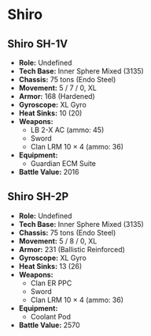 # Shiro
## Shiro SH-1V
- **Role:** Undefined
- **Tech Base:** Inner Sphere Mixed (3135)
- **Chassis:** 75 tons (Endo Steel)
- **Movement:** 5 / 7 / 0, XL
- **Armor:** 168 (Hardened)
- **Gyroscope:** XL Gyro
- **Heat Sinks:** 10 (20)
- **Weapons:**
  - LB 2-X AC (ammo: 45)
  - Sword
  - Clan LRM 10 × 4 (ammo: 36)
- **Equipment:**
  - Guardian ECM Suite
- **Battle Value:** 2016

## Shiro SH-2P
- **Role:** Undefined
- **Tech Base:** Inner Sphere Mixed (3135)
- **Chassis:** 75 tons (Endo Steel)
- **Movement:** 5 / 8 / 0, XL
- **Armor:** 231 (Ballistic Reinforced)
- **Gyroscope:** XL Gyro
- **Heat Sinks:** 13 (26)
- **Weapons:**
  - Clan ER PPC
  - Sword
  - Clan LRM 10 × 4 (ammo: 36)
- **Equipment:**
  - Coolant Pod
- **Battle Value:** 2570

